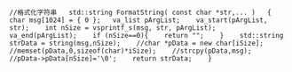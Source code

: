 `
//格式化字符串  
std::string FormatString( const char *str,... )  
{  
char msg[1024] = { 0 };  
va_list pArgList;   
va_start(pArgList, str);   
int nSize = vsprintf_s(msg, str, pArgList);   
va_end(pArgList);   
if (nSize==0){   
return "";   
}   
std::string strData = string(msg,nSize);   
//char *pData = new char[iSize];   
//memset(pData,0,sizeof(char)*iSize);   
//strcpy(pData,msg);   
//pData->pData[nSize]='\0';   
return strData;   
}   
`